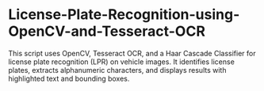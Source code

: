 # License-Plate-Recognition-using-OpenCV-and-Tesseract-OCR
This script uses OpenCV, Tesseract OCR, and a Haar Cascade Classifier for license plate recognition (LPR) on vehicle images. It identifies license plates, extracts alphanumeric characters, and displays results with highlighted text and bounding boxes.

